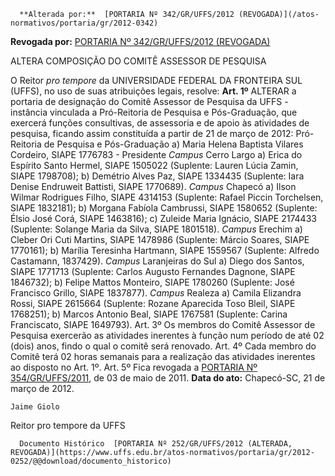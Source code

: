       **Alterada por:**  [PORTARIA Nº 342/GR/UFFS/2012 (REVOGADA)](/atos-normativos/portaria/gr/2012-0342) 

 **Revogada por:**  [PORTARIA Nº 342/GR/UFFS/2012 (REVOGADA)](/atos-normativos/portaria/gr/2012-0342) 

   ALTERA COMPOSIÇÃO DO COMITÊ ASSESSOR DE PESQUISA  

 O Reitor *pro tempore*  da UNIVERSIDADE FEDERAL DA FRONTEIRA SUL (UFFS), no uso de suas atribuições legais, resolve:   **Art. 1º**  ALTERAR a portaria de designação do Comitê Assessor de Pesquisa da UFFS - instância vinculada a Pró-Reitoria de Pesquisa e Pós-Graduação, que exercerá funções consultivas, de assessoria e de apoio às atividades de pesquisa, ficando assim constituída a partir de 21 de março de 2012: Pró-Reitoria de Pesquisa e Pós-Graduação a) Maria Helena Baptista Vilares Cordeiro, SIAPE 1776783 - Presidente *Campus*  Cerro Largo a) Erica do Espírito Santo Hermel, SIAPE 1505022 (Suplente: Lauren Lúcia Zamin, SIAPE 1798708); b) Demétrio Alves Paz, SIAPE 1334435 (Suplente: Iara Denise Endruweit Battisti, SIAPE 1770689). *Campus*  Chapecó a) Ilson Wilmar Rodrigues Filho, SIAPE 4314153 (Suplente: Rafael Piccin Torchelsen, SIAPE 1832181); b) Morgana Fabíola Cambrussi, SIAPE 1580652 (Suplente: Élsio José Corá, SIAPE 1463816); c) Zuleide Maria Ignácio, SIAPE 2174433 (Suplente: Solange Maria da Silva, SIAPE 1801518). *Campus*  Erechim a) Cleber Ori Cuti Martins, SIAPE 1478986 (Suplente: Márcio Soares, SIAPE 1770161); b) Marília Teresinha Hartmann, SIAPE 1559567 (Suplente: Alfredo Castamann, 1837429). *Campus*  Laranjeiras do Sul a) Diego dos Santos, SIAPE 1771713 (Suplente: Carlos Augusto Fernandes Dagnone, SIAPE 1846732); b) Felipe Mattos Monteiro, SIAPE 1780260 (Suplente: José Francisco Grillo, SIAPE 1837877). *Campus*  Realeza a) Camila Elizandra Rossi, SIAPE 2615664 (Suplente: Rozane Aparecida Toso Bleil, SIAPE 1768251); b) Marcos Antonio Beal, SIAPE 1767581 (Suplente: Carina Franciscato, SIAPE 1649793).   Art. 3º Os membros do Comitê Assessor de Pesquisa exercerão as atividades inerentes à função num período de até 02 (dois) anos, findo o qual o comitê será renovado.   Art. 4º Cada membro do Comitê terá 02 horas semanais para a realização das atividades inerentes ao disposto no Art. 1º.   Art. 5º Fica revogada a [PORTARIA Nº 354/GR/UFFS/2011](https://www.uffs.edu.br/atos-normativos/portaria/gr/2011-0354), de 03 de maio de 2011.        **Data do ato:** Chapecó-SC, 21 de março de 2012.   
 

    Jaime Giolo   
 Reitor pro tempore da UFFS 

      Documento Histórico  [PORTARIA Nº 252/GR/UFFS/2012 (ALTERADA, REVOGADA)](https://www.uffs.edu.br/atos-normativos/portaria/gr/2012-0252/@@download/documento_historico)     
      